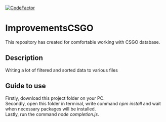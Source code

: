 [![CodeFactor](https://www.codefactor.io/repository/github/alexanderivanov20/improvementscsgo/badge)](https://www.codefactor.io/repository/github/alexanderivanov20/improvementscsgo)

# ImprovementsCSGO

This repository has created for comfortable working with CSGO database.

## Description

Writing a lot of filtered and sorted data to various files

## Guide to use

Firstly, download this project folder on your PC.  
Secondly, open this folder in terminal, write command *npm install* and wait when necessary packages will be installed.  
Lastly, run the command *node completion.js*.  
